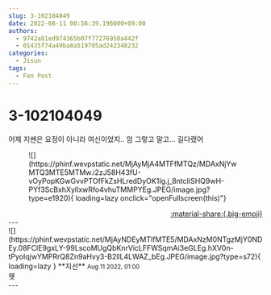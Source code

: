 ```yaml
---
slug: 3-102104049
date: 2022-08-11 00:58:39.196000+09:00
authors:
  - 9742a81ed974365b07f77276950a442f
  - 01435f74a49ba8a519705ad242348232
categories:
  - Jisun
tags:
  - Fan Post
---
```


# 3-102104049

<div class="post-container" markdown="1">
<div class="content-container md-sidebar__scrollwrap" markdown="1">

어제 지쎈은 요정이 아니라 여신이었지.. 암 그렇고 말고... 길다랬어
<figure markdown="1">
![](https://phinf.wevpstatic.net/MjAyMjA4MTFfMTQz/MDAxNjYwMTQ3MTE5MTMw.i2zJ58H43fU-vOyPopKGwGvvPTOfFkZsHLredDyOK1Ig.j_8ntcIiSHQ9wH-PYf3ScBxhXylIxwRfo4vhuTMMPYEg.JPEG/image.jpg?type=e1920){ loading=lazy onclick="openFullscreen(this)"}
</figure>


</div>
</div>

<div style="text-align: right;" markdown="1">
<a href="https://weverse.io/fromis9/fanpost/3-102104049" style="text-align: right;">:material-share:{.big-emoji}</a>
</div>
---

<div class="comments-container md-sidebar__scrollwrap" markdown="1">
<div class="comment" markdown="1">
<div class='id-container' markdown="1">
![](https://phinf.wevpstatic.net/MjAyNDEyMTlfMTE5/MDAxNzM0NTgzMjY0NDEy.08FClE9gxLY-99LscoMUgQbKnrVicLFFWSqmAi3eGLEg.hXV0n-tPyoIqjwYMPRrQ8Zn9aHvy3-B2llL4LWAZ_bEg.JPEG/image.jpg?type=s72){ loading=lazy }
**<span class="artist">지선</span>** <small>Aug 11 2022, 01:00</small><br>
</div>
<div class='comment-body' markdown="1">
헷
</div>
</div>
</div>
---
